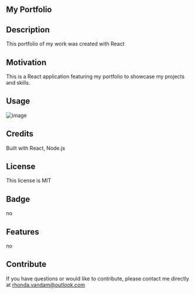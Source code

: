 ## My Portfolio

  
  ## Description
  This portfolio of my work was created with React

 
  ## Motivation
  This is a React application featuring my portfolio to showcase my projects and skills. 
  
  ## Usage
 ![image](https://user-images.githubusercontent.com/110504360/223015770-2f1bffa1-8505-4b28-8693-56c81bcdee7b.png)

  
  ## Credits
  Built with React, Node.js

 
  ## License
  This license is MIT


  ## Badge
  no

  
  ## Features
  no

 
  ## Contribute
  If you have questions or would like to contribute, please contact me directly at     rhonda.vandam@outlook.com
